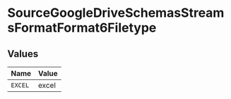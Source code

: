 # SourceGoogleDriveSchemasStreamsFormatFormat6Filetype


## Values

| Name    | Value   |
| ------- | ------- |
| `EXCEL` | excel   |